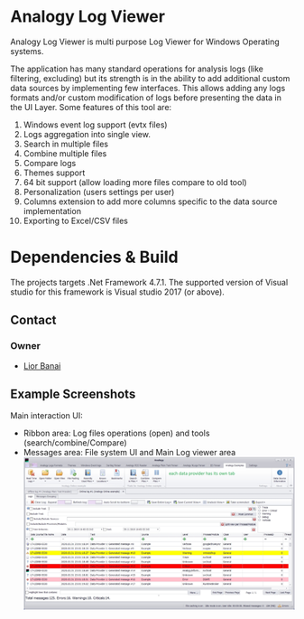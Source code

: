 # Analogy Log Viewer

Analogy Log Viewer is multi purpose Log Viewer for Windows Operating systems.

The application has many standard operations for analysis logs (like filtering, excluding) but its strength is in the ability to add additional custom data sources by implementing few interfaces.
This allows adding any logs formats and/or custom modification of logs before presenting the data in the UI Layer.
Some features of this tool are:
1.	Windows event log support (evtx files)
2.	Logs aggregation into single view.
3.	Search in multiple files
4.	Combine multiple files
5.	Compare logs 
6.	Themes support
7.	64 bit support (allow loading more files compare to old tool)
8.	Personalization (users settings per user) 
9.	Columns extension to add more columns specific to the data source implementation
10.	Exporting to Excel/CSV files

# Dependencies & Build

The projects targets .Net Framework 4.7.1. The supported version of Visual studio for this framework is Visual studio 2017 (or above).


<a name="contact"></a>
## Contact

### Owner
- [Lior Banai](mailto:liorbanai@gmail.com)

## Example Screenshots
Main interaction UI:
- Ribbon area: Log files operations (open) and tools (search/combine/Compare)
- Messages area: File system UI and Main Log viewer area
![Main screen](Assets/AnalogyMainUI.jpg)